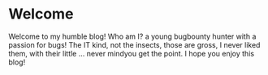 # Welcome
Welcome to my humble blog! Who am I? a young bugbounty hunter with a passion for bugs! The IT kind, not the insects, those are gross, I never liked them, with their little ... never mindyou get the point.
I hope you enjoy this blog!

